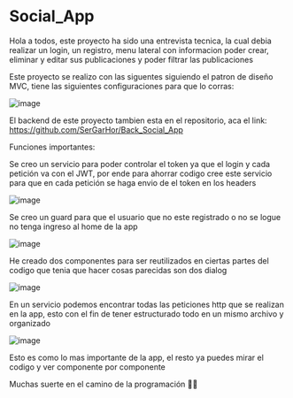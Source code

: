 # Social_App

Hola a todos, este proyecto ha sido una entrevista tecnica, la cual debia realizar un login, un registro, menu lateral con informacion
poder crear, eliminar y editar sus publicaciones y poder filtrar las publicaciones

Este proyecto se realizo con las siguentes siguiendo el patron de diseño MVC, tiene las siguientes configuraciones para que lo corras:

![image](https://github.com/SerGarHor/Social_App/assets/93298529/99139ff4-d561-49c1-98b9-b56caa3d6e72)

El backend de este proyecto tambien esta en el repositorio, aca el link: https://github.com/SerGarHor/Back_Social_App

Funciones importantes:

Se creo un servicio para poder controlar el token ya que el login y cada petición va con el JWT, por ende para ahorrar codigo cree este servicio
para que en cada petición se haga envio de el token en los headers

![image](https://github.com/SerGarHor/Social_App/assets/93298529/26f0a638-f96f-4dad-8503-884b5070c42a)

Se creo un guard para que el usuario que no este registrado o no se logue no tenga ingreso al home de la app

![image](https://github.com/SerGarHor/Social_App/assets/93298529/088b273f-ded2-4ad6-afd9-f99f24ffed5b)

He creado dos componentes para ser reutilizados en ciertas partes del codigo que tenia que hacer cosas parecidas
son dos dialog

![image](https://github.com/SerGarHor/Social_App/assets/93298529/c9e0de58-5450-4be4-9623-3b610705873e)

En un servicio podemos encontrar todas las peticiones http que se realizan en la app, esto con el fin de tener estructurado todo en un mismo archivo y organizado

![image](https://github.com/SerGarHor/Social_App/assets/93298529/e47a7093-84a3-4573-91ca-21aaf82d1c23)

Esto es como lo mas importante de la app, el resto ya puedes mirar el codigo y ver componente por componente 

Muchas suerte en el camino de la programación 🧑‍💻


